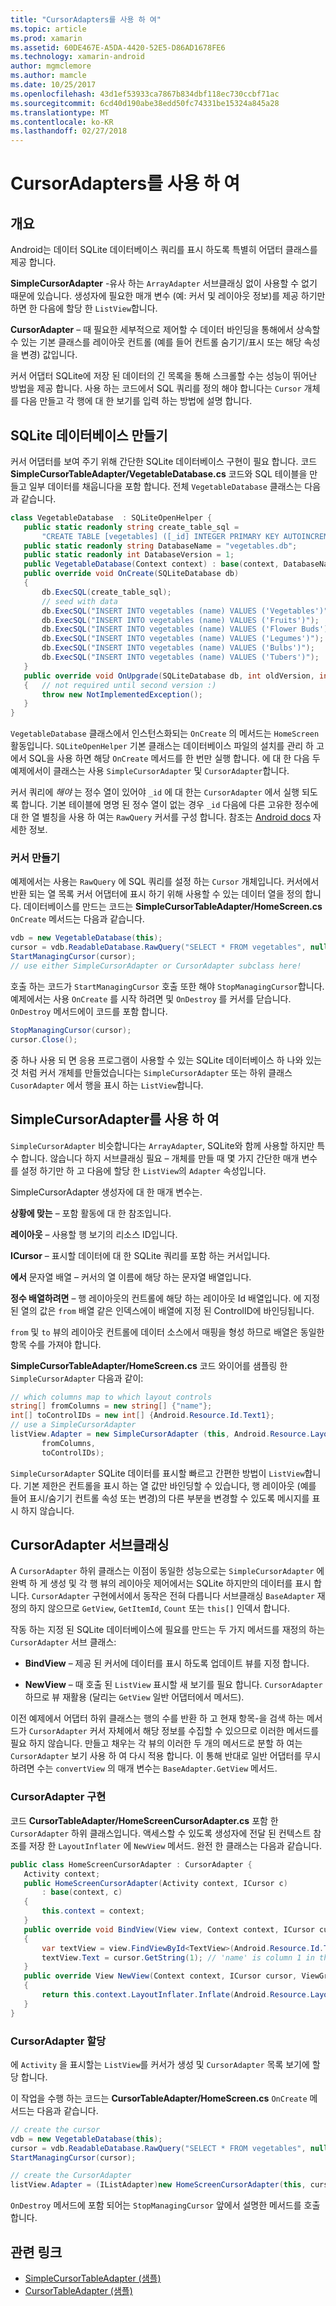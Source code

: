 ```yaml
---
title: "CursorAdapters를 사용 하 여"
ms.topic: article
ms.prod: xamarin
ms.assetid: 60DE467E-A5DA-4420-52E5-D86AD1678FE6
ms.technology: xamarin-android
author: mgmclemore
ms.author: mamcle
ms.date: 10/25/2017
ms.openlocfilehash: 43d1ef53933ca7867b834dbf118ec730ccbf71ac
ms.sourcegitcommit: 6cd40d190abe38edd50fc74331be15324a845a28
ms.translationtype: MT
ms.contentlocale: ko-KR
ms.lasthandoff: 02/27/2018
---
```

# <a name="using-cursoradapters"></a>CursorAdapters를 사용 하 여

<a name="overview" />

## <a name="overview"></a>개요

Android는 데이터 SQLite 데이터베이스 쿼리를 표시 하도록 특별히 어댑터 클래스를 제공 합니다.

 **SimpleCursorAdapter** -유사 하는 `ArrayAdapter` 서브클래싱 없이 사용할 수 없기 때문에 있습니다. 생성자에 필요한 매개 변수 (예: 커서 및 레이아웃 정보)를 제공 하기만 하면 한 다음에 할당 한 `ListView`합니다.

 **CursorAdapter** – 때 필요한 세부적으로 제어할 수 데이터 바인딩을 통해에서 상속할 수 있는 기본 클래스를 레이아웃 컨트롤 (예를 들어 컨트롤 숨기기/표시 또는 해당 속성을 변경) 값입니다.

커서 어댑터 SQLite에 저장 된 데이터의 긴 목록을 통해 스크롤할 수는 성능이 뛰어난 방법을 제공 합니다. 사용 하는 코드에서 SQL 쿼리를 정의 해야 합니다는 `Cursor` 개체를 다음 만들고 각 행에 대 한 보기를 입력 하는 방법에 설명 합니다.

<a name="Creating_an_SQLite_Database" />

## <a name="creating-an-sqlite-database"></a>SQLite 데이터베이스 만들기

커서 어댑터를 보여 주기 위해 간단한 SQLite 데이터베이스 구현이 필요 합니다. 코드 **SimpleCursorTableAdapter/VegetableDatabase.cs** 코드와 SQL 테이블을 만들고 일부 데이터를 채웁니다을 포함 합니다.
전체 `VegetableDatabase` 클래스는 다음과 같습니다.

```csharp
class VegetableDatabase  : SQLiteOpenHelper {
   public static readonly string create_table_sql =
       "CREATE TABLE [vegetables] ([_id] INTEGER PRIMARY KEY AUTOINCREMENT NOT NULL UNIQUE, [name] TEXT NOT NULL UNIQUE)";
   public static readonly string DatabaseName = "vegetables.db";
   public static readonly int DatabaseVersion = 1;
   public VegetableDatabase(Context context) : base(context, DatabaseName, null, DatabaseVersion) { }
   public override void OnCreate(SQLiteDatabase db)
   {
       db.ExecSQL(create_table_sql);
       // seed with data
       db.ExecSQL("INSERT INTO vegetables (name) VALUES ('Vegetables')");
       db.ExecSQL("INSERT INTO vegetables (name) VALUES ('Fruits')");
       db.ExecSQL("INSERT INTO vegetables (name) VALUES ('Flower Buds')");
       db.ExecSQL("INSERT INTO vegetables (name) VALUES ('Legumes')");
       db.ExecSQL("INSERT INTO vegetables (name) VALUES ('Bulbs')");
       db.ExecSQL("INSERT INTO vegetables (name) VALUES ('Tubers')");
   }
   public override void OnUpgrade(SQLiteDatabase db, int oldVersion, int newVersion)
   {   // not required until second version :)
       throw new NotImplementedException();
   }
}
```

`VegetableDatabase` 클래스에서 인스턴스화되는 `OnCreate` 의 메서드는 `HomeScreen` 활동입니다. `SQLiteOpenHelper` 기본 클래스는 데이터베이스 파일의 설치를 관리 하 고에서 SQL을 사용 하면 해당 `OnCreate` 메서드를 한 번만 실행 합니다. 에 대 한 다음 두 예제에서이 클래스는 사용 `SimpleCursorAdapter` 및 `CursorAdapter`합니다.

커서 쿼리에 *해야* 는 정수 열이 있어야 `_id` 에 대 한는 `CursorAdapter` 에서 실행 되도록 합니다. 기본 테이블에 명명 된 정수 열이 없는 경우 `_id` 다음에 다른 고유한 정수에 대 한 열 별칭을 사용 하 여는 `RawQuery` 커서를 구성 합니다. 참조는 [Android docs](https://developer.xamarin.com/api/type/Android.Widget.CursorAdapter/) 자세한 정보.

<a name="Creating_the_Cursor" />

### <a name="creating-the-cursor"></a>커서 만들기

예제에서는 사용는 `RawQuery` 에 SQL 쿼리를 설정 하는 `Cursor` 개체입니다. 커서에서 반환 되는 열 목록 커서 어댑터에 표시 하기 위해 사용할 수 있는 데이터 열을 정의 합니다. 데이터베이스를 만드는 코드는 **SimpleCursorTableAdapter/HomeScreen.cs** `OnCreate` 메서드는 다음과 같습니다.

```csharp
vdb = new VegetableDatabase(this);
cursor = vdb.ReadableDatabase.RawQuery("SELECT * FROM vegetables", null); // cursor query
StartManagingCursor(cursor);
// use either SimpleCursorAdapter or CursorAdapter subclass here!
```

호출 하는 코드가 `StartManagingCursor` 호출 또한 해야 `StopManagingCursor`합니다. 예제에서는 사용 `OnCreate` 를 시작 하려면 및 `OnDestroy` 를 커서를 닫습니다. `OnDestroy` 메서드에이 코드를 포함 합니다.

```csharp
StopManagingCursor(cursor);
cursor.Close();
```

중 하나 사용 되 면 응용 프로그램이 사용할 수 있는 SQLite 데이터베이스 하 나와 있는 것 처럼 커서 개체를 만들었습니다는 `SimpleCursorAdapter` 또는 하위 클래스 `CusorAdapter` 에서 행을 표시 하는 `ListView`합니다.

<a name="Using_SimpleCursorAdapter" />

## <a name="using-simplecursoradapter"></a>SimpleCursorAdapter를 사용 하 여

`SimpleCursorAdapter` 비슷합니다는 `ArrayAdapter`, SQLite와 함께 사용할 하지만 특수 합니다. 않습니다 하지 서브클래싱 필요 – 개체를 만들 때 몇 가지 간단한 매개 변수를 설정 하기만 하 고 다음에 할당 한 `ListView`의 `Adapter` 속성입니다.

SimpleCursorAdapter 생성자에 대 한 매개 변수는.

 **상황에 맞는** – 포함 활동에 대 한 참조입니다.

 **레이아웃** – 사용할 행 보기의 리소스 ID입니다.

 **ICursor** – 표시할 데이터에 대 한 SQLite 쿼리를 포함 하는 커서입니다.

 **에서** 문자열 배열 – 커서의 열 이름에 해당 하는 문자열 배열입니다.

 **정수 배열하려면** – 행 레이아웃의 컨트롤에 해당 하는 레이아웃 Id 배열입니다. 에 지정 된 열의 값은 `from` 배열 같은 인덱스에이 배열에 지정 된 ControlID에 바인딩됩니다.

`from` 및 `to` 뷰의 레이아웃 컨트롤에 데이터 소스에서 매핑을 형성 하므로 배열은 동일한 항목 수를 가져야 합니다.

**SimpleCursorTableAdapter/HomeScreen.cs** 코드 와이어를 샘플링 한 `SimpleCursorAdapter` 다음과 같이:

```csharp
// which columns map to which layout controls
string[] fromColumns = new string[] {"name"};
int[] toControlIDs = new int[] {Android.Resource.Id.Text1};
// use a SimpleCursorAdapter
listView.Adapter = new SimpleCursorAdapter (this, Android.Resource.Layout.SimpleListItem1, cursor,
       fromColumns,
       toControlIDs);
```

`SimpleCursorAdapter` SQLite 데이터를 표시할 빠르고 간편한 방법이 `ListView`합니다. 기본 제한은 컨트롤을 표시 하는 열 값만 바인딩할 수 있습니다, 행 레이아웃 (예를 들어 표시/숨기기 컨트롤 속성 또는 변경)의 다른 부분을 변경할 수 있도록 메시지를 표시 하지 않습니다.

<a name="Subclassing_CursorAdapter" />

## <a name="subclassing-cursoradapter"></a>CursorAdapter 서브클래싱

A `CursorAdapter` 하위 클래스는 이점이 동일한 성능으로는 `SimpleCursorAdapter` 에 완벽 하 게 생성 및 각 행 뷰의 레이아웃 제어에서는 SQLite 하지만의 데이터를 표시 합니다. `CursorAdapter` 구현에서에서 동작은 전혀 다릅니다 서브클래싱 `BaseAdapter` 재정의 하지 않으므로 `GetView`, `GetItemId`, `Count` 또는 `this[]` 인덱서 합니다.

작동 하는 지정 된 SQLite 데이터베이스에 필요를 만드는 두 가지 메서드를 재정의 하는 `CursorAdapter` 서브 클래스:

- **BindView** – 제공 된 커서에 데이터를 표시 하도록 업데이트 뷰를 지정 합니다.

- **NewView** – 때 호출 된 `ListView` 표시할 새 보기를 필요 합니다. `CursorAdapter` 하므로 뷰 재활용 (달리는 `GetView` 일반 어댑터에서 메서드).

이전 예제에서 어댑터 하위 클래스는 행의 수를 반환 하 고 현재 항목-을 검색 하는 메서드가 `CursorAdapter` 커서 자체에서 해당 정보를 수집할 수 있으므로 이러한 메서드를 필요 하지 않습니다. 만들고 채우는 각 뷰의 이러한 두 개의 메서드로 분할 하 여는 `CursorAdapter` 보기 사용 하 여 다시 적용 합니다. 이 통해 반대로 일반 어댑터를 무시 하려면 수는 `convertView` 의 매개 변수는 `BaseAdapter.GetView` 메서드.

<a name="Implementing_the_CursorAdapter" />

### <a name="implementing-the-cursoradapter"></a>CursorAdapter 구현

코드 **CursorTableAdapter/HomeScreenCursorAdapter.cs** 포함 한 `CursorAdapter` 하위 클래스입니다. 액세스할 수 있도록 생성자에 전달 된 컨텍스트 참조를 저장 한 `LayoutInflater` 에 `NewView` 메서드. 완전 한 클래스는 다음과 같습니다.

```csharp
public class HomeScreenCursorAdapter : CursorAdapter {
   Activity context;
   public HomeScreenCursorAdapter(Activity context, ICursor c)
       : base(context, c)
   {
       this.context = context;
   }
   public override void BindView(View view, Context context, ICursor cursor)
   {
       var textView = view.FindViewById<TextView>(Android.Resource.Id.Text1);
       textView.Text = cursor.GetString(1); // 'name' is column 1 in the cursor query
   }
   public override View NewView(Context context, ICursor cursor, ViewGroup parent)
   {
       return this.context.LayoutInflater.Inflate(Android.Resource.Layout.SimpleListItem1, parent, false);
   }
}
```

<a name="Assigning_the_CursorAdapter" />

### <a name="assigning-the-cursoradapter"></a>CursorAdapter 할당

에 `Activity` 을 표시할는 `ListView`를 커서가 생성 및 `CursorAdapter` 목록 보기에 할당 합니다.

이 작업을 수행 하는 코드는 **CursorTableAdapter/HomeScreen.cs** `OnCreate` 메서드는 다음과 같습니다.

```csharp
// create the cursor
vdb = new VegetableDatabase(this);
cursor = vdb.ReadableDatabase.RawQuery("SELECT * FROM vegetables", null);
StartManagingCursor(cursor);

// create the CursorAdapter
listView.Adapter = (IListAdapter)new HomeScreenCursorAdapter(this, cursor, false);
```

`OnDestroy` 메서드에 포함 되어는 `StopManagingCursor` 앞에서 설명한 메서드를 호출 합니다.



## <a name="related-links"></a>관련 링크

- [SimpleCursorTableAdapter (샘플)](https://developer.xamarin.com/samples/SimpleCursorTableAdapter/)
- [CursorTableAdapter (샘플)](https://developer.xamarin.com/samples/CursorTableAdapter/)
